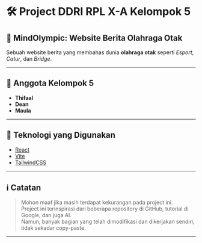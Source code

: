 # 🛠️ Project DDRI RPL X-A Kelompok 5

## 🧠 MindOlympic: Website Berita Olahraga Otak

Sebuah website berita yang membahas dunia **olahraga otak** seperti *Esport*, *Catur*, dan *Bridge*.

---

## 👥 Anggota Kelompok 5

- **Thifaal**
- **Dean**
- **Maula**

---

## 🚀 Teknologi yang Digunakan

- [React](https://react.dev/)
- [Vite](https://vitejs.dev/)
- [TailwindCSS](https://tailwindcss.com/)

---

## ℹ️ Catatan

> Mohon maaf jika masih terdapat kekurangan pada project ini.  
> Project ini terinspirasi dari beberapa repository di GitHub, tutorial di Google, dan juga AI.  
> Namun, banyak bagian yang telah dimodifikasi dan dikerjakan sendiri, tidak sekadar copy-paste.

---

